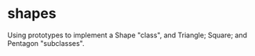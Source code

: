 # shapes
Using prototypes to implement a Shape "class", and Triangle; Square; and Pentagon "subclasses".
